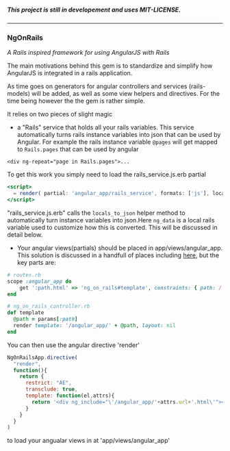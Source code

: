 ##### *This project is still in developement and uses MIT-LICENSE.*

-----------------------------------------------------------

### NgOnRails

*A Rails inspired framework for using AngularJS with Rails*

The main motivations behind this gem is to standardize and simplify how AngularJS is integrated in a rails  application.

As time goes on generators for angular controllers and services (rails-models) will be added, as well as some view helpers and directives.  For the time being however the the gem is rather simple.

It relies on two pieces of slight magic

* a "Rails" service that holds all your rails variables.  This service automatically turns rails instance variables into json that can be used by Angular. For example the rails instance variable `@pages` will get mapped to `Rails.pages` that can be used by angular
```
<div ng-repeat="page in Rails.pages">...
```
To get this work you simply need to load the rails_service.js.erb partial
```html.erb
<script>
  = render( partial: 'angular_app/rails_service', formats: ['js'], locals: { ng_data: ng_data} )
</script>    
```
"rails_service.js.erb" calls the `locals_to_json` helper method to automatically turn instance variables into json.Here `ng_data` is a local rails variable used to customize how this is converted. This will be discussed in detail below.
* Your angular views(partials) should be placed in app/views/angular_app.  This solution is discussed in a handfull of places including [here](http://stackoverflow.com/questions/12116476/rails-static-html-template-files-in-the-asset-pipeline-and-caching-in-developmen), but the key parts are:
```ruby
# routes.rb
scope :angular_app do
    get ':path.html' => 'ng_on_rails#template', constraints: { path: /.+/ }
end

# ng_on_rails_controller.rb
def template
  @path = params[:path]
  render template: '/angular_app/' + @path, layout: nil
end
```
You can then use the angular directive 'render'
```javascript
NgOnRailsApp.directive(
  "render", 
  function(){
    return {
      restrict: "AE",
      transclude: true,
      template: function(el,attrs){
        return '<div ng_include="\'/angular_app/'+attrs.url+'.html\'"></div>'
      }
    }
  }
)
```
to load your angualar views in at 'app/views/angular_app'




